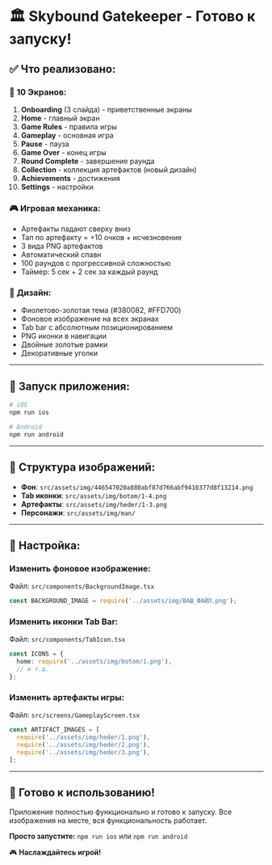 # 🏛️ Skybound Gatekeeper - Готово к запуску!

## ✅ Что реализовано:

### 📱 **10 Экранов:**
1. **Onboarding** (3 слайда) - приветственные экраны
2. **Home** - главный экран
3. **Game Rules** - правила игры
4. **Gameplay** - основная игра
5. **Pause** - пауза
6. **Game Over** - конец игры
7. **Round Complete** - завершение раунда
8. **Collection** - коллекция артефактов (новый дизайн)
9. **Achievements** - достижения
10. **Settings** - настройки

### 🎮 **Игровая механика:**
- Артефакты падают сверху вниз
- Тап по артефакту = +10 очков + исчезновение
- 3 вида PNG артефактов
- Автоматический спавн
- 100 раундов с прогрессивной сложностью
- Таймер: 5 сек + 2 сек за каждый раунд

### 🎨 **Дизайн:**
- Фиолетово-золотая тема (#380082, #FFD700)
- Фоновое изображение на всех экранах
- Tab bar с абсолютным позиционированием
- PNG иконки в навигации
- Двойные золотые рамки
- Декоративные уголки

---

## 🚀 Запуск приложения:

```bash
# iOS
npm run ios

# Android
npm run android
```

---

## 📁 Структура изображений:

- **Фон**: `src/assets/img/446547020a880abf87d766abf9410377d8f13214.png`
- **Tab иконки**: `src/assets/img/botom/1-4.png`
- **Артефакты**: `src/assets/img/heder/1-3.png`
- **Персонажи**: `src/assets/img/man/`

---

## 🔧 Настройка:

### Изменить фоновое изображение:
Файл: `src/components/BackgroundImage.tsx`
```typescript
const BACKGROUND_IMAGE = require('../assets/img/ВАШ_ФАЙЛ.png');
```

### Изменить иконки Tab Bar:
Файл: `src/components/TabIcon.tsx`
```typescript
const ICONS = {
  home: require('../assets/img/botom/1.png'),
  // и т.д.
};
```

### Изменить артефакты игры:
Файл: `src/screens/GameplayScreen.tsx`
```typescript
const ARTIFACT_IMAGES = [
  require('../assets/img/heder/1.png'),
  require('../assets/img/heder/2.png'),
  require('../assets/img/heder/3.png'),
];
```

---

## 🎯 Готово к использованию!

Приложение полностью функционально и готово к запуску. Все изображения на месте, вся функциональность работает.

**Просто запустите:** `npm run ios` или `npm run android`

🎮 **Наслаждайтесь игрой!**

